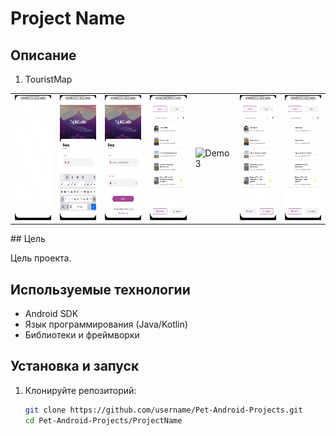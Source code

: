 # Project Name

## Описание

1. TouristMap
<table> <tr> 
	 <td><img src="./1.1.gif" alt="Demo 1" style="height: 200px;"/></td> 
	 <td><img src="./1.2.gif" alt="Demo 2" style="height: 200px;"/></td> 
	 <td><img src="./1.3.gif" alt="Demo 3" style="height: 200px;"/></td>
	 <td><img src="./1.4.gif" alt="Demo 3" style="height: 200px;"/></td>
	 <td><img src="./1.5.gif" alt="Demo 3" style="height: 200px;"/></td>
	 <td><img src="./1.6.gif" alt="Demo 3" style="height: 200px;"/></td>
	 <td><img src="./1.7.gif" alt="Demo 3" style="height: 200px;"/></td> 
</tr> </table>
## Цель

Цель проекта.

## Используемые технологии

- Android SDK
- Язык программирования (Java/Kotlin)
- Библиотеки и фреймворки

## Установка и запуск

1. Клонируйте репозиторий:
   ```sh
   git clone https://github.com/username/Pet-Android-Projects.git
   cd Pet-Android-Projects/ProjectName
